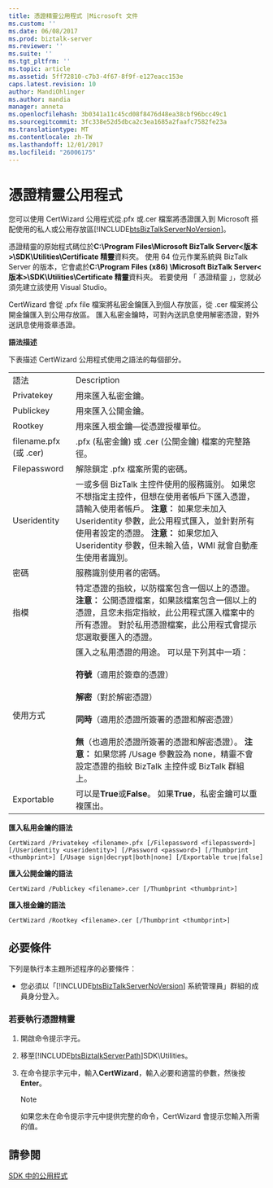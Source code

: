 ```yaml
---
title: 憑證精靈公用程式 |Microsoft 文件
ms.custom: ''
ms.date: 06/08/2017
ms.prod: biztalk-server
ms.reviewer: ''
ms.suite: ''
ms.tgt_pltfrm: ''
ms.topic: article
ms.assetid: 5ff72810-c7b3-4f67-8f9f-e127eacc153e
caps.latest.revision: 10
author: MandiOhlinger
ms.author: mandia
manager: anneta
ms.openlocfilehash: 3b0341a11c45cd08f8476d48ea38cbf96bcc49c1
ms.sourcegitcommit: 3fc338e52d5dbca2c3ea1685a2faafc7582fe23a
ms.translationtype: MT
ms.contentlocale: zh-TW
ms.lasthandoff: 12/01/2017
ms.locfileid: "26006175"
---
```

# <a name="certificate-wizard-utility"></a>憑證精靈公用程式
您可以使用 CertWizard 公用程式從.pfx 或.cer 檔案將憑證匯入到 Microsoft 搭配使用的私人或公用存放區[!INCLUDE[btsBizTalkServerNoVersion](../includes/btsbiztalkservernoversion-md.md)]。  
  
 憑證精靈的原始程式碼位於**C:\Program Files\Microsoft BizTalk Server\<版本\>\SDK\Utilities\Certificate 精靈**資料夾。 使用 64 位元作業系統與 BizTalk Server 的版本，它會處於**C:\Program Files (x86) \Microsoft BizTalk Server\<版本\>\SDK\Utilities\Certificate 精靈**資料夾。 若要使用 「 憑證精靈 」，您就必須先建立該使用 Visual Studio。  
  
 CertWizard 會從 .pfx file 檔案將私密金鑰匯入到個人存放區，從 .cer 檔案將公開金鑰匯入到公用存放區。 匯入私密金鑰時，可對內送訊息使用解密憑證，對外送訊息使用簽章憑證。  
  
 **語法描述**  
  
 下表描述 CertWizard 公用程式使用之語法的每個部分。  
  
|||  
|-|-|  
|語法|Description|  
|Privatekey|用來匯入私密金鑰。|  
|Publickey|用來匯入公開金鑰。|  
|Rootkey|用來匯入根金鑰—從憑證授權單位。|  
|filename.pfx (或 .cer)|.pfx (私密金鑰) 或 .cer (公開金鑰) 檔案的完整路徑。|  
|Filepassword|解除鎖定 .pfx 檔案所需的密碼。|  
|Useridentity|一或多個 BizTalk 主控件使用的服務識別。 如果您不想指定主控件，但想在使用者帳戶下匯入憑證，請輸入使用者帳戶。 **注意：** 如果您未加入 Useridentity 參數，此公用程式匯入，並針對所有使用者設定的憑證。 **注意：** 如果您加入 Useridentity 參數，但未輸入值，WMI 就會自動產生使用者識別。|  
|密碼|服務識別使用者的密碼。|  
|指模|特定憑證的指紋，以防檔案包含一個以上的憑證。 **注意：** 公開憑證檔案，如果該檔案包含一個以上的憑證，且您未指定指紋，此公用程式匯入檔案中的所有憑證。 對於私用憑證檔案，此公用程式會提示您選取要匯入的憑證。|  
|使用方式|匯入之私用憑證的用途。 可以是下列其中一項：<br /><br /> **符號**（適用於簽章的憑證）<br /><br /> **解密**（對於解密憑證）<br /><br /> **同時**（適用於憑證所簽署的憑證和解密憑證）<br /><br /> **無**（也適用於憑證所簽署的憑證和解密憑證）。 **注意：** 如果您將 /Usage 參數設為 none，精靈不會設定憑證的指紋 BizTalk 主控件或 BizTalk 群組上。|  
|Exportable|可以是**True**或**False**。 如果**True**，私密金鑰可以重複匯出。|  
  
 **匯入私用金鑰的語法**  
  
```  
CertWizard /Privatekey <filename>.pfx [/Filepassword <filepassword>] [/Useridentity <useridentity>] [/Password <password>] [/Thumbprint <thumbprint>] [/Usage sign|decrypt|both|none] [/Exportable true|false]  
```  
  
 **匯入公開金鑰的語法**  
  
```  
CertWizard /Publickey <filename>.cer [/Thumbprint <thumbprint>]  
```  
  
 **匯入根金鑰的語法**  
  
```  
CertWizard /Rootkey <filename>.cer [/Thumbprint <thumbprint>]  
```  
  
## <a name="prerequisites"></a>必要條件  
 下列是執行本主題所述程序的必要條件：  
  
-   您必須以「[!INCLUDE[btsBizTalkServerNoVersion](../includes/btsbiztalkservernoversion-md.md)] 系統管理員」群組的成員身分登入。  
  
### <a name="to-run-the-certificate-wizard"></a>若要執行憑證精靈  
  
1.  開啟命令提示字元。  
  
2.  移至[!INCLUDE[btsBiztalkServerPath](../includes/btsbiztalkserverpath-md.md)]SDK\Utilities。  
  
3.  在命令提示字元中，輸入**CertWizard**，輸入必要和適當的參數，然後按**Enter**。  
  
    > [!NOTE]
    >  如果您未在命令提示字元中提供完整的命令，CertWizard 會提示您輸入所需的值。  
  
## <a name="see-also"></a>請參閱  
 [SDK 中的公用程式](../core/utilities-in-the-sdk.md)